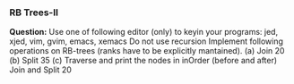### RB Trees-II
**Question:**
Use one of following editor (only) to keyin your programs: jed,  xjed, vim, gvim, emacs, xemacs
Do not use recursion
Implement following operations on RB-trees (ranks have to be explicitly mantained).
(a) Join 20
(b) Split 35
(c) Traverse and print the nodes in inOrder (before and after) Join and Split 20